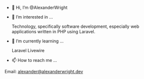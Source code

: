 - 👋 Hi, I’m @AlexanderWright
- 👀 I’m interested in ...

  Technology, specifically software development, especially web applications written in PHP using Laravel.
- 🌱 I’m currently learning ...

  Laravel Livewire

- 📫 How to reach me ...

Email: alexander@alexanderwright.dev

<!---
AlexanderWright/AlexanderWright is a ✨ special ✨ repository because its `README.md` (this file) appears on your GitHub profile.
You can click the Preview link to take a look at your changes.
--->
